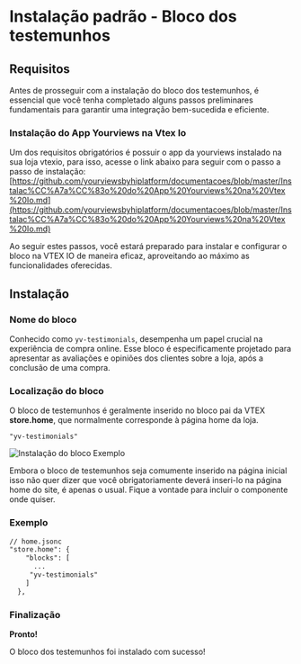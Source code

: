 # Instalação padrão - Bloco dos testemunhos
## Requisitos
Antes de prosseguir com a instalação do bloco dos testemunhos, é essencial que você tenha completado alguns passos preliminares fundamentais para garantir uma integração bem-sucedida e eficiente.


 ### Instalação do App Yourviews na Vtex Io

Um dos requisitos obrigatórios é possuir o app da yourviews instalado na sua loja vtexio, para isso, acesse o link abaixo para seguir com o passo a passo de instalação:  [https://github.com/yourviewsbyhiplatform/documentacoes/blob/master/Instalac%CC%A7a%CC%83o%20do%20App%20Yourviews%20na%20Vtex%20Io.md](https://github.com/yourviewsbyhiplatform/documentacoes/blob/master/Instalac%CC%A7a%CC%83o%20do%20App%20Yourviews%20na%20Vtex%20Io.md)

Ao seguir estes passos, você estará preparado para instalar e configurar o bloco na VTEX IO de maneira eficaz, aproveitando ao máximo as funcionalidades oferecidas.
 ## Instalação
 ### Nome do bloco
Conhecido como `yv-testimonials`, desempenha um papel crucial na experiência de compra online. Esse bloco é especificamente projetado para apresentar as avaliações e opiniões dos clientes sobre a loja, após a conclusão de uma compra. 
### Localização do bloco
O bloco de testemunhos é geralmente inserido no bloco pai da VTEX **store.home**, que normalmente corresponde à página home da loja.

    "yv-testimonials"

![Instalação do bloco Exemplo](v)

Embora o bloco de testemunhos seja comumente inserido na página inicial isso não quer dizer que você obrigatoriamente deverá inseri-lo na página home do site, é apenas o usual. Fique a vontade para incluir o componente onde quiser.

### Exemplo
```diff
// home.jsonc
"store.home": {
    "blocks": [
      ...
     "yv-testimonials"
    ]
  },
```

### Finalização
**Pronto!**


O bloco dos testemunhos foi instalado com sucesso!


<!--stackedit_data:
eyJoaXN0b3J5IjpbLTMzNjcyNzUwNSwtMTM3Mzg2Nzc0OV19
-->